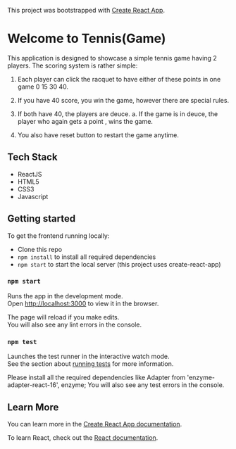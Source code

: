 This project was bootstrapped with [Create React App](https://github.com/facebook/create-react-app).

# Welcome to Tennis(Game)

This application is designed to showcase a simple tennis game having 2 players. The scoring system is rather simple:

1. Each player can click the racquet to have either of these points in one game 0 15 30 40.

2. If you have 40 score, you win the game, however there are special rules.

3. If both have 40, the players are deuce. a. If the game is in deuce, the player who again gets a point , wins the game.

4. You also have reset button to restart the game anytime.

## Tech Stack
-   ReactJS
-   HTML5
-   CSS3
-   Javascript

## Getting started

To get the frontend running locally:

-   Clone this repo
-   `npm install`  to install all required dependencies
-   `npm start`  to start the local server (this project uses create-react-app)

### `npm start`

Runs the app in the development mode.<br>
Open [http://localhost:3000](http://localhost:3000) to view it in the browser.

The page will reload if you make edits.<br>
You will also see any lint errors in the console.

### `npm test`

Launches the test runner in the interactive watch mode.<br>
See the section about [running tests](https://facebook.github.io/create-react-app/docs/running-tests) for more information.

Please install all the required dependencies like Adapter from 'enzyme-adapter-react-16', enzyme;
You will also see any test errors in the console.

## Learn More

You can learn more in the [Create React App documentation](https://facebook.github.io/create-react-app/docs/getting-started).

To learn React, check out the [React documentation](https://reactjs.org/).



